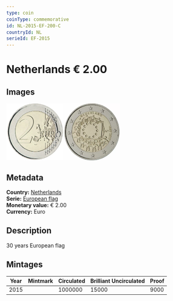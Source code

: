```yaml
---
type: coin
coinType: commemorative
id: NL-2015-EF-200-C
countryId: NL
serieId: EF-2015
---
```


# Netherlands € 2.00

## Images

<img src="../../Images/common-2007-200.webp" height="150" alt="Front image"><img src="Images/NL-2015-200.webp" height="150" alt="Back image">

## Metadata

**Country:** [Netherlands](../../Countries/Netherlands/index.md)\
**Serie:** [European flag](index.md)\
**Monetary value:** € 2.00\
**Currency:** Euro

## Description

30 years European flag

## Mintages

| Year | Mintmark | Circulated | Brilliant Uncirculated | Proof |
| ---- | -------- | ---------- | ---------------------- | ----- |
| 2015 |  | 1000000 | 15000 | 9000 |
